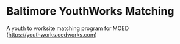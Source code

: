 # Baltimore YouthWorks Matching

A youth to worksite matching program for MOED (https://youthworks.oedworks.com)
